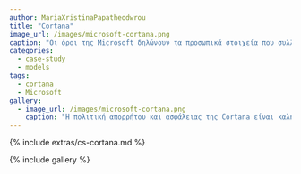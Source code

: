 ```yaml
---
author: MariaXristinaPapatheodwrou
title: "Cortana"
image_url: /images/microsoft-cortana.png
caption: "Οι όροι της Microsoft δηλώνουν τα προσωπικά στοιχεία που συλλέγει η Cortana εξαρτάται από τις επιλογές που κάνει ένας χρήστης (συμπεριλαμβανομένων των ρυθμίσεων απορρήτου τους και εάν είναι συνδεδεμένοι ή όχι), τα δεδομένα που μοιράζονται με την Cortana και τις δυνατότητες της Cortana (οι οποίες διαφέρουν ανάλογα με το λειτουργικό σύστημα ενός χρήστη , συσκευή και τις υπηρεσίες και τις εφαρμογές που χρησιμοποιούν). Οι όροι της Microsoft δηλώνουν ότι έχουν δεσμευτεί να προστατεύουν την ασφάλεια των προσωπικών δεδομένων των χρηστών."
categories:
  - case-study
  - models
tags:
  - cortana
  - Microsoft
gallery:
  - image_url: /images/microsoft-cortana.png
    caption: "Η πολιτική απορρήτου και ασφάλειας της Cortana είναι καλή, σε γενικές γραμμές, αλλά σίγουρα επιδέχεται περιθώρια βελτίωσης." 
---
```


{% include extras/cs-cortana.md %}

{% include gallery %}
